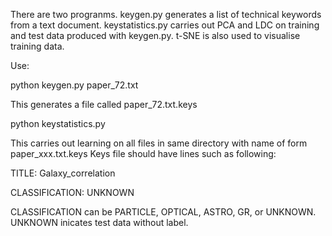 There are two progranms.
keygen.py generates a list of technical keywords from a text document.
keystatistics.py carries out PCA and LDC on training and test data produced with keygen.py. t-SNE is also used to visualise training data.

Use:

python keygen.py paper_72.txt

This generates a file called paper_72.txt.keys

python keystatistics.py

This carries out learning on all files in same directory with name of form paper_xxx.txt.keys
Keys file should have lines such as following:

TITLE: Galaxy_correlation

CLASSIFICATION: UNKNOWN

CLASSIFICATION can be PARTICLE, OPTICAL, ASTRO, GR, or UNKNOWN. UNKNOWN inicates test data without label.

